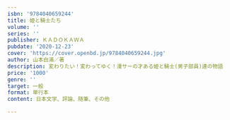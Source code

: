 ```yaml
---
isbn: '9784040659244'
title: 姫と騎士たち
volume: ''
series: ''
publisher: ＫＡＤＯＫＡＷＡ
pubdate: '2020-12-23'
cover: 'https://cover.openbd.jp/9784040659244.jpg'
author: 山本白湯／著
description: 変わりたい！変わってゆく！漫サーの才ある姫と騎士(男子部員)達の物語
price: '1000'
genre: ''
target: 一般
format: 単行本
content: 日本文学、評論、随筆、その他

---
```


